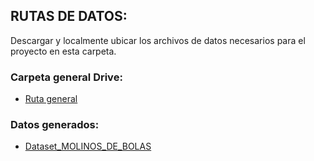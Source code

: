 ## RUTAS DE DATOS:
Descargar y localmente ubicar los archivos de datos necesarios para el proyecto en esta carpeta.

### Carpeta general Drive:
- [Ruta general](https://drive.google.com/drive/folders/11z9nkjb_vqINXZBhJahcgJXBnmQHe5UT?usp=drive_link)

### Datos generados:
- [Dataset_MOLINOS_DE_BOLAS](https://drive.google.com/file/d/1DlHNU8K0Wy8KtFn5E69vN4ItjYSFtAcd/view?usp=sharing)
